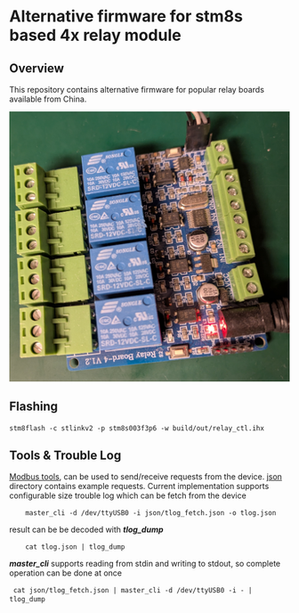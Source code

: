 Alternative firmware for stm8s based 4x relay module
====================================================

Overview
--------

This repository contains alternative firmware for popular relay boards
available from China.

![STM8S 4x Relay Board](images/stm8s_relay_board.jpeg)

Flashing
--------

```console
stm8flash -c stlinkv2 -p stm8s003f3p6 -w build/out/relay_ctl.ihx
```

Tools & Trouble Log
-----------

[Modbus tools](https://github.com/wdl83/modbus_tools), can be used to send/receive
requests from the device.
[json](json) directory contains example requests.
Current implementation supports configurable size trouble log which can be fetch
from the device

```console
    master_cli -d /dev/ttyUSB0 -i json/tlog_fetch.json -o tlog.json
```

result can be be decoded with ***tlog_dump***

```console
    cat tlog.json | tlog_dump
```

***master_cli*** supports reading from stdin and writing to stdout, so complete
operation can be done at once

```console
 cat json/tlog_fetch.json | master_cli -d /dev/ttyUSB0 -i - | tlog_dump
```

